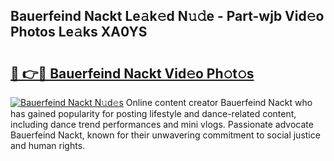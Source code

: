 ## Bauerfeind Nackt Le𝚊k𝚎d N𝚞𝚍e - Part-wjb Vid𝚎o Photos Le𝚊ks XA0YS

# <h2><a href="http://fb8hbk4.evod.top/?m=Bauerfeind+Nackt">🔗 👉🔴 Bauerfeind Nackt Vid𝚎o Ph𝚘t𝚘s</a></h2>

[![Bauerfeind Nackt N𝚞d𝚎s](https://i.imgur.com/8V9OHl7.gif)](http://fb8hbk4.evod.top/?m=Bauerfeind+Nackt)
Online content creator Bauerfeind Nackt who has gained popularity for posting lifestyle and dance-related content, including dance trend performances and mini vlogs. Passionate advocate Bauerfeind Nackt, known for their unwavering commitment to social justice and human rights. 
